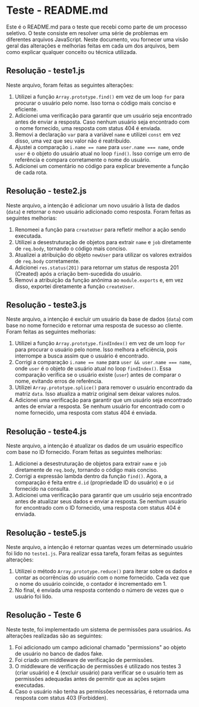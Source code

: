 # Teste - README.md

Este é o README.md para o teste que recebi como parte de um processo seletivo. O teste consiste em resolver uma série de
problemas em diferentes arquivos JavaScript. Neste documento, vou fornecer uma visão geral das alterações e melhorias
feitas em cada um dos arquivos, bem como explicar qualquer conceito ou técnica utilizada.

## Resolução - teste1.js

Neste arquivo, foram feitas as seguintes alterações:

1. Utilizei a função `Array.prototype.find()` em vez de um loop `for` para procurar o usuário pelo nome. Isso torna o
   código mais conciso e eficiente.
2. Adicionei uma verificação para garantir que um usuário seja encontrado antes de enviar a resposta. Caso nenhum
   usuário seja encontrado com o nome fornecido, uma resposta com status 404 é enviada.
3. Removi a declaração `var` para a variável `name` e utilizei `const` em vez disso, uma vez que seu valor não é
   reatribuído.
4. Ajustei a comparação `i.name == name` para `user.name === name`, onde `user` é o objeto do usuário atual no
   loop `find()`. Isso corrige um erro de referência e compara corretamente o nome do usuário.
5. Adicionei um comentário no código para explicar brevemente a função de cada rota.

## Resolução - teste2.js

Neste arquivo, a intenção é adicionar um novo usuário à lista de dados (`data`) e retornar o novo usuário adicionado
como resposta. Foram feitas as seguintes melhorias:

1. Renomeei a função para `createUser` para refletir melhor a ação sendo executada.
2. Utilizei a desestruturação de objetos para extrair `name` e `job` diretamente de `req.body`, tornando o código mais
   conciso.
3. Atualizei a atribuição do objeto `newUser` para utilizar os valores extraídos de `req.body` corretamente.
4. Adicionei `res.status(201)` para retornar um status de resposta 201 (Created) após a criação bem-sucedida do usuário.
5. Removi a atribuição da função anônima ao `module.exports` e, em vez disso, exportei diretamente a
   função `createUser`.

## Resolução - teste3.js

Neste arquivo, a intenção é excluir um usuário da base de dados (`data`) com base no nome fornecido e retornar uma
resposta de sucesso ao cliente. Foram feitas as seguintes melhorias:

1. Utilizei a função `Array.prototype.findIndex()` em vez de um loop `for` para procurar o usuário pelo nome. Isso
   melhora a eficiência, pois interrompe a busca assim que o usuário é encontrado.
2. Corrigi a comparação `i.name == name` para `user && user.name === name`, onde `user` é o objeto de usuário atual no
   loop `findIndex()`. Essa comparação verifica se o usuário existe (`user`) antes de comparar o nome, evitando erros de
   referência.
3. Utilizei `Array.prototype.splice()` para remover o usuário encontrado da matriz `data`. Isso atualiza a matriz
   original sem deixar valores nulos.
4. Adicionei uma verificação para garantir que um usuário seja encontrado antes de enviar a resposta. Se nenhum usuário
   for encontrado com o nome fornecido, uma resposta com status 404 é enviada.

## Resolução - teste4.js

Neste arquivo, a intenção é atualizar os dados de um usuário específico com base no ID fornecido. Foram feitas as
seguintes melhorias:

1. Adicionei a desestruturação de objetos para extrair `name` e `job` diretamente de `req.body`, tornando o código mais
   conciso.
2. Corrigi a expressão lambda dentro da função `find()`. Agora, a comparação é feita entre `d.id` (propriedade ID do
   usuário) e o `id` fornecido na consulta.
3. Adicionei uma verificação para garantir que um usuário seja encontrado antes de atualizar seus dados e enviar a
   resposta. Se nenhum usuário for encontrado com o ID fornecido, uma resposta com status 404 é enviada.

## Resolução - teste5.js

Neste arquivo, a intenção é retornar quantas vezes um determinado usuário foi lido no `teste1.js`. Para realizar essa
tarefa, foram feitas as seguintes alterações:

1. Utilizei o método `Array.prototype.reduce()` para iterar sobre os dados e contar as ocorrências do usuário com o nome
   fornecido. Cada vez que o nome do usuário coincide, o contador é incrementado em 1.
2. No final, é enviada uma resposta contendo o número de vezes que o usuário foi lido.

## Resolução - Teste 6

Neste teste, foi implementado um sistema de permissões para usuários. As alterações realizadas são as seguintes:

1. Foi adicionado um campo adicional chamado "permissions" ao objeto de usuário no banco de dados fake.
2. Foi criado um middleware de verificação de permissões.
3. O middleware de verificação de permissões é utilizado nos testes 3 (criar usuário) e 4 (excluir usuário) para
   verificar se o usuário tem as permissões adequadas antes de permitir que as ações sejam executadas.
4. Caso o usuário não tenha as permissões necessárias, é retornada uma resposta com status 403 (Forbidden).

